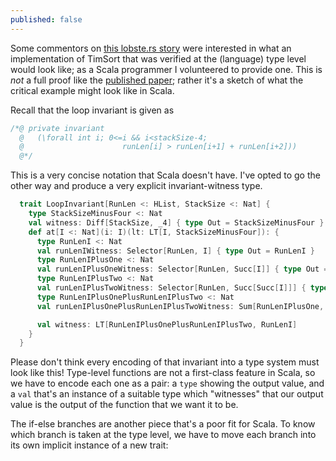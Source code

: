```yaml
---
published: false
---
```


Some commentors on [this lobste.rs story](https://lobste.rs/s/blokto/an_haskell_implementation_of_timsort_exhibits_the_same_bug_as_python_and_java_implementations) were interested in what an implementation of TimSort that was verified at the (language) type level would look like; as a Scala programmer I volunteered to provide one. This is *not* a full proof like the [published paper](http://www.envisage-project.eu/timsort-specification-and-verification/); rather it's a sketch of what the critical example might look like in Scala.

Recall that the loop invariant is given as

````java
/*@ private invariant 
  @   (\forall int i; 0<=i && i<stackSize-4; 
  @                      runLen[i] > runLen[i+1] + runLen[i+2]))
  @*/
````

This is a very concise notation that Scala doesn't have. I've opted to go the other way and produce a very explicit invariant-witness type.

````scala
  trait LoopInvariant[RunLen <: HList, StackSize <: Nat] {
    type StackSizeMinusFour <: Nat
    val witness: Diff[StackSize, _4] { type Out = StackSizeMinusFour }
    def at[I <: Nat](i: I)(lt: LT[I, StackSizeMinusFour]): {
      type RunLenI <: Nat
      val runLenIWitness: Selector[RunLen, I] { type Out = RunLenI }
      type RunLenIPlusOne <: Nat
      val runLenIPlusOneWitness: Selector[RunLen, Succ[I]] { type Out = RunLenIPlusOne }
      type RunLenIPlusTwo <: Nat
      val runLenIPlusTwoWitness: Selector[RunLen, Succ[Succ[I]]] { type Out = RunLenIPlusTwo }
      type RunLenIPlusOnePlusRunLenIPlusTwo <: Nat
      val runLenIPlusOnePlusRunLenIPlusTwoWitness: Sum[RunLenIPlusOne, RunLenIPlusTwo] { type Out = RunLenIPlusOnePlusRunLenIPlusTwo }

      val witness: LT[RunLenIPlusOnePlusRunLenIPlusTwo, RunLenI]
    }
  }
````

Please don't think every encoding of that invariant into a type system must look like this! Type-level functions are not a first-class feature in Scala, so we have to encode each one as a pair: a `type` showing the output value, and a `val` that's an instance of a suitable type which "witnesses" that our output value is the output of the function that we want it to be.

The if-else branches are another piece that's a poor fit for Scala. To know which branch is taken at the type level, we have to move each branch into its own implicit instance of a new trait:

